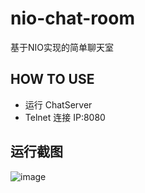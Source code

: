 # nio-chat-room
基于NIO实现的简单聊天室

## HOW TO USE

+ 运行 ChatServer 
+ Telnet 连接 IP:8080

## 运行截图

![image](https://user-images.githubusercontent.com/23090371/142215747-393b9a29-a19e-4be8-808c-803d645ba927.png)

